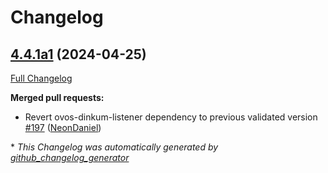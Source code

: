 # Changelog

## [4.4.1a1](https://github.com/NeonGeckoCom/neon_speech/tree/4.4.1a1) (2024-04-25)

[Full Changelog](https://github.com/NeonGeckoCom/neon_speech/compare/4.4.0...4.4.1a1)

**Merged pull requests:**

- Revert ovos-dinkum-listener dependency to previous validated version [\#197](https://github.com/NeonGeckoCom/neon_speech/pull/197) ([NeonDaniel](https://github.com/NeonDaniel))



\* *This Changelog was automatically generated by [github_changelog_generator](https://github.com/github-changelog-generator/github-changelog-generator)*
